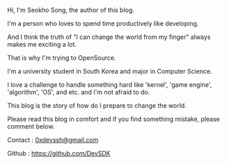 
Hi, I'm Seokho Song, the author of this blog.

I'm a person who loves to spend time productively like developing.

And I think the truth of  "I can change the world from my finger" always makes me exciting a lot.

That is why I'm trying to OpenSource.

I'm a university student in South Korea and major in Computer Science.

I love a challenge to handle something hard like 'kernel', 'game engine', 'algorithm', 'OS', and etc.  and I'm not afraid to do.

This blog is the story of how do I prepare to change the world.

Please read this blog in comfort and if you find something mistake, please comment below.

Contact  : 0xdevssh@gmail.com

Github   : https://github.com/DevSDK
